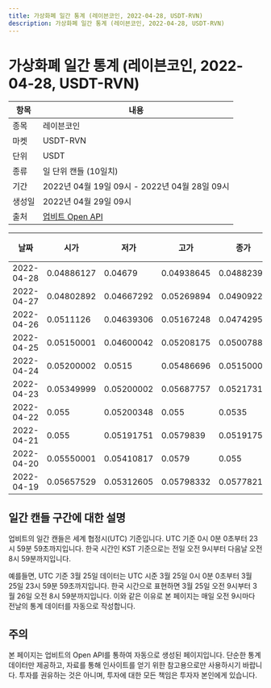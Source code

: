 ```yaml
---
title: 가상화폐 일간 통계 (레이븐코인, 2022-04-28, USDT-RVN)
description: 가상화폐 일간 통계 (레이븐코인, 2022-04-28, USDT-RVN)
---
```



가상화폐 일간 통계 (레이븐코인, 2022-04-28, USDT-RVN)
===

|항목|내용|
|--|--|
|종목|레이븐코인|
|마켓|USDT-RVN|
|단위|USDT|
|종류|일 단위 캔들 (10일치)|
|기간|2022년 04월 19일 09시 - 2022년 04월 28일 09시|
|생성일|2022년 04월 29일 09시|
|출처|[업비트 Open API](https://docs.upbit.com)|


|날짜|시가|저가|고가|종가|비고|
|--|--|--|--|--|--|
|2022-04-28|0.04886127|0.04679|0.04938645|0.04882392|    |
|2022-04-27|0.04802892|0.04667292|0.05269894|0.04909228|    |
|2022-04-26|0.0511126|0.04639306|0.05167248|0.04742952|    |
|2022-04-25|0.05150001|0.04600042|0.05208175|0.05007888|    |
|2022-04-24|0.05200002|0.0515|0.05486696|0.05150001|    |
|2022-04-23|0.05349999|0.05200002|0.05687757|0.0521731|    |
|2022-04-22|0.055|0.05200348|0.055|0.0535|    |
|2022-04-21|0.055|0.05191751|0.0579839|0.05191751|    |
|2022-04-20|0.05550001|0.05410817|0.0579|0.055|    |
|2022-04-19|0.05657529|0.05312605|0.05798332|0.05778216|    |


일간 캔들 구간에 대한 설명
---


업비트의 일간 캔들은 세계 협정시(UTC) 기준입니다. 
UTC 기준 0시 0분 0초부터 23시 59분 59초까지입니다. 
한국 시간인 KST 기준으로는 전일 오전 9시부터 다음날 오전 8시 59분까지입니다. 


예를들면, UTC 기준 3월 25일 데이터는 UTC 시준 3월 25일 0시 0분 0초부터 3월 25일 23시 59분 59초까지입니다. 
한국 시간으로 표현하면 3월 25일 오전 9시부터 3월 26일 오전 8시 59분까지입니다. 
이와 같은 이유로 본 페이지는 매일 오전 9시마다 전날의 통계 데이터를 자동으로 작성합니다. 


주의
---


본 페이지는 업비트의 Open API를 통하여 자동으로 생성된 페이지입니다. 
단순한 통계 데이터만 제공하고, 자료를 통해 인사이트를 얻기 위한 참고용으로만 사용하시기 바랍니다. 
투자를 권유하는 것은 아니며, 투자에 대한 모든 책임은 투자자 본인에게 있습니다. 
